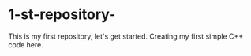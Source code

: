 # 1-st-repository-
This is my first repository, let's get started. 
Creating my first simple C++ code here.
